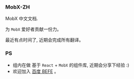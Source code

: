 ### MobX-ZH

MobX 中文文档.

为 `MobX` 爱好者贡献一份力。

最近有点时间了, 近期会完成所有翻译。


### PS

- 组内在做 基于 `React` + `MobX` 的组件库, 近期会分享下经验 :)
- 欢迎加入 [百度 BEFE](https://github.com/be-fe) 。

